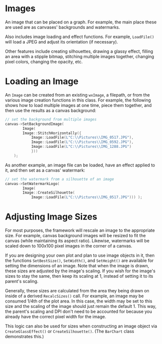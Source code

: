 Images
=============================

An image that can be placed on a graph. For example, the main place these are used
are as canvases' backgrounds and watermarks.

Also includes image loading and effect functions. For example,
`LoadFile()` will load a JPEG and adjust its orientation (if necessary).

Other features include creating silhouettes, drawing a glassy effect,
filling an area with a stipple bitmap, stitching multiple images together,
changing pixel colors, changing the opacity, etc.

Loading an Image
=============================

An `Image` can be created from an existing `wxImage`, a filepath, or from the various
image creation functions in this class. For example, the following shows how to load
multiple images at one time, piece them together, and then use the results as a canvas background:

```cpp
// set the background from multiple images
canvas->SetBackgroundImage(
        Image(
        Image::StitchHorizontally({
            Image::LoadFile(L"C:\\Pictures\\IMG_0517.JPG"),
            Image::LoadFile(L"C:\\Pictures\\IMG_0592.JPG"),
            Image::LoadFile(L"C:\\Pictures\\IMG_1288.JPG")
            }))
    );
```

As another example, an image file can be loaded, have an effect applied to it, and then
set as a canvas' watermark:

```cpp
// set the watermark from a silhouette of an image
canvas->SetWatermarkLogo(
        Image(
        Image::CreateSilhouette(
            Image::LoadFile(L"C:\\Pictures\\IMG_0517.JPG"))) );
```

Adjusting Image Sizes
=============================

For most purposes, the framework will rescale an image to the appropriate size. For example,
canvas background images will be resized to fit the canvas (while maintaining its aspect ratio).
Likewise, watermarks will be scaled down to 100x100 pixel images in the corner of a canvas.

If you are designing your own plot and plan to use image objects in it, then the functions `SetBestSize()`,
`SetWidth()`, and `SetHeight()` are available for setting the dimensions of an image. Note that when the
image is drawn, these sizes are adjusted by the image's scaling. If you wish for the image's sizes to stay the same,
then keep its scaling at 1, instead of setting it to its parent's scaling.

Generally, these sizes are calculated from the area they being drawn on inside of a derived
`RecalcSizes()` call. For example, an image may be consumed 1/4th of the plot area. In this case, the width
may be set to this size and the scaling of the image should just remain the default 1. This way, the parent's
scaling and DPI don't need to be accounted for because you already have the correct pixel width for the image.

This logic can also be used for sizes when constructing an image object via `CreateGlassEffect()` or `CreateSilhouette()`.
(The `BarChart` class demonstrates this.)